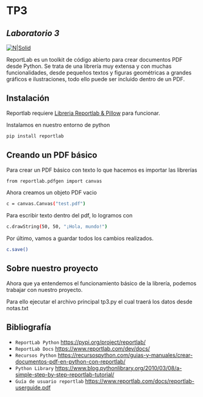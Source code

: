 # TP3
## _Laboratorio 3_

[![N|Solid](https://www.ubp.edu.ar/wp-content/themes/ubp-pmkt/img/logo-ubp.png)](https://www.ubp.edu.ar/)

ReportLab es un toolkit de código abierto para crear documentos PDF desde Python. Se trata de una librería muy extensa y con muchas funcionalidades, desde pequeños textos y figuras geométricas a grandes gráficos e ilustraciones, todo ello puede ser incluido dentro de un PDF. 

## Instalación 

Reportlab requiere [Libreria Reportlab & Pillow](https://pypi.org/project/reportlab/) para funcionar.

Instalamos en nuestro entorno de python

```sh
pip install reportlab
```

## Creando un PDF básico

Para crear un PDF básico con texto lo que hacemos es importar las librerías

```sh
from reportlab.pdfgen import canvas
```

Ahora creamos un objeto PDF vacio

```sh
c = canvas.Canvas("test.pdf")
```

Para escribir texto dentro del pdf, lo logramos con

```sh
c.drawString(50, 50, "¡Hola, mundo!")
```

Por último, vamos a guardar todos los cambios realizados.

```sh
c.save()
```

## Sobre nuestro proyecto
Ahora que ya entendemos el funcionamiento básico de la librería, podemos trabajar con nuestro proyecto.

Para ello ejecutar el archivo principal tp3.py el cual traerá los datos desde notas.txt

## Bibliografía

- `ReportLab Python` https://pypi.org/project/reportlab/
- `ReportLab Docs` https://www.reportlab.com/dev/docs/
- `Recursos Python` https://recursospython.com/guias-y-manuales/crear-documentos-pdf-en-python-con-reportlab/
- `Python Library` https://www.blog.pythonlibrary.org/2010/03/08/a-simple-step-by-step-reportlab-tutorial/
- `Guía de usuario reportlab` https://www.reportlab.com/docs/reportlab-userguide.pdf



